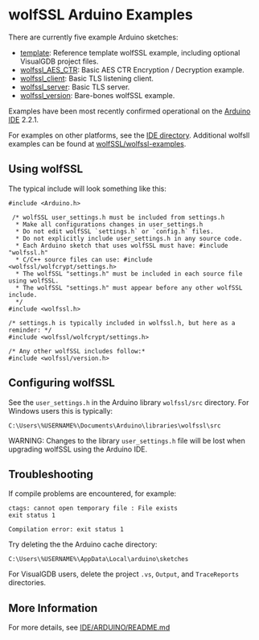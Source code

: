 # wolfSSL Arduino Examples

There are currently five example Arduino sketches:

* [template](./template/README.md): Reference template wolfSSL example, including optional VisualGDB project files.
* [wolfssl_AES_CTR](./wolfssl_AES_CTR/README.md): Basic AES CTR Encryption / Decryption example.
* [wolfssl_client](./wolfssl_client/README.md): Basic TLS listening client.
* [wolfssl_server](./wolfssl_server/README.md): Basic TLS server.
* [wolfssl_version](./wolfssl_version/README.md): Bare-bones wolfSSL example.

Examples have been most recently confirmed operational on the
[Arduino IDE](https://www.arduino.cc/en/software) 2.2.1.

For examples on other platforms, see the [IDE directory](https://github.com/wolfssl/wolfssl/tree/master/IDE).
Additional wolfsll examples can be found at [wolfSSL/wolfssl-examples](https://github.com/wolfSSL/wolfssl-examples/).

## Using wolfSSL

The typical include will look something like this:

```
#include <Arduino.h>

 /* wolfSSL user_settings.h must be included from settings.h
  * Make all configurations changes in user_settings.h
  * Do not edit wolfSSL `settings.h` or `config.h` files.
  * Do not explicitly include user_settings.h in any source code.
  * Each Arduino sketch that uses wolfSSL must have: #include "wolfssl.h"
  * C/C++ source files can use: #include <wolfssl/wolfcrypt/settings.h>
  * The wolfSSL "settings.h" must be included in each source file using wolfSSL.
  * The wolfSSL "settings.h" must appear before any other wolfSSL include.
  */
#include <wolfssl.h>

/* settings.h is typically included in wolfssl.h, but here as a reminder: */
#include <wolfssl/wolfcrypt/settings.h>

/* Any other wolfSSL includes follow:*
#include <wolfssl/version.h>
```

## Configuring wolfSSL

See the `user_settings.h` in the Arduino library `wolfssl/src` directory. For Windows users this is typically:

```
C:\Users\%USERNAME%\Documents\Arduino\libraries\wolfssl\src
```

WARNING: Changes to the library `user_settings.h` file will be lost when upgrading wolfSSL using the Arduino IDE.

## Troubleshooting

If compile problems are encountered, for example:

```
ctags: cannot open temporary file : File exists
exit status 1

Compilation error: exit status 1
```

Try deleting the the Arduino cache directory:

```
C:\Users\%USERNAME%\AppData\Local\arduino\sketches
```

For VisualGDB users, delete the project `.vs`, `Output`, and `TraceReports` directories.

## More Information

For more details, see [IDE/ARDUINO/README.md](https://github.com/wolfSSL/wolfssl/blob/master/IDE/ARDUINO/README.md)
